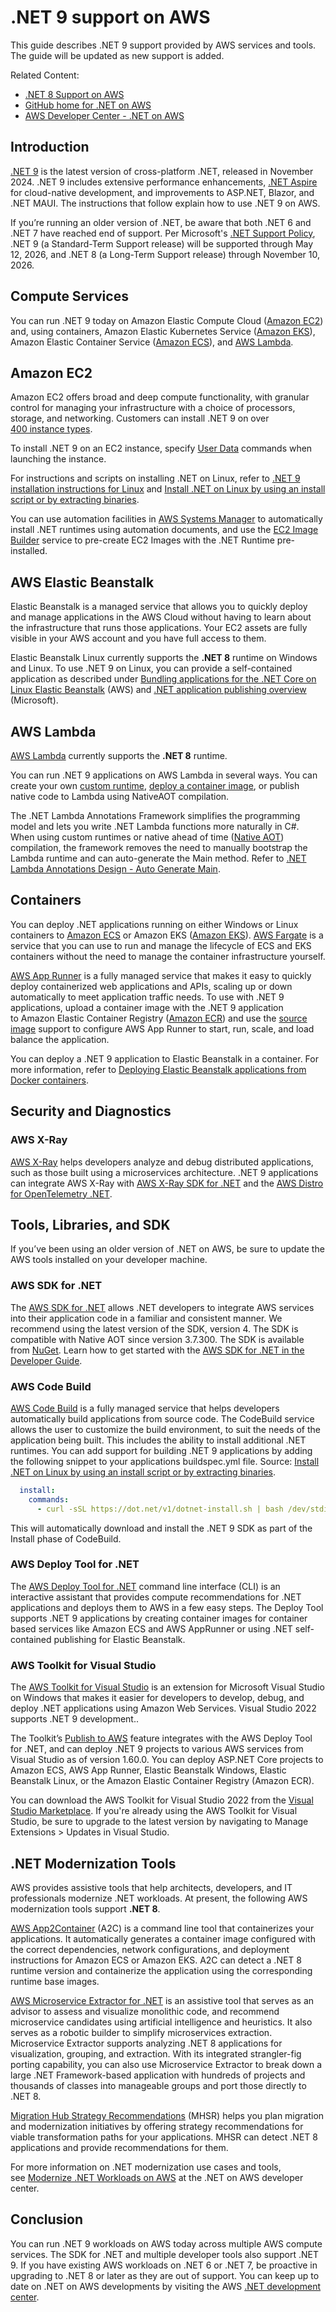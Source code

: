 # .NET 9 support on AWS
This guide describes .NET 9 support provided by AWS services and tools. The guide will be updated as new support is added. 

Related Content:
- [.NET 8 Support on AWS](https://github.com/aws-samples/aws-net-guides/tree/master/RuntimeSupport/dotnet8)
- [GitHub home for .NET on AWS](https://github.com/aws/dotnet)
- [AWS Developer Center - .NET on AWS](https://aws.amazon.com/developer/language/net/)

## Introduction

[.NET 9](https://learn.microsoft.com/en-us/dotnet/core/whats-new/dotnet-9/overview) is the latest version of cross-platform .NET, released in November 2024. .NET 9 includes extensive performance enhancements, [.NET Aspire](https://learn.microsoft.com/en-us/dotnet/aspire/get-started/aspire-overview) for cloud-native development, and improvements to ASP.NET, Blazor, and .NET MAUI. The instructions that follow explain how to use .NET 9 on AWS. 

If you’re running an older version of .NET, be aware that both .NET 6 and .NET 7 have reached end of support. Per Microsoft's [.NET Support Policy](https://dotnet.microsoft.com/en-us/platform/support/policy/dotnet-core), .NET 9 (a Standard-Term Support release) will be supported through May 12, 2026, and .NET 8 (a Long-Term Support release) through November 10, 2026.

## Compute Services

You can run .NET 9 today on Amazon Elastic Compute Cloud ([Amazon EC2](https://aws.amazon.com/ec2/)) and, using containers, Amazon Elastic Kubernetes Service ([Amazon EKS](https://aws.amazon.com/eks/)), Amazon Elastic Container Service ([Amazon ECS](https://aws.amazon.com/ecs/)), and [AWS Lambda](https://aws.amazon.com/lambda/).

## Amazon EC2

Amazon EC2 offers broad and deep compute functionality, with granular control for managing your infrastructure with a choice of processors, storage, and networking. Customers can install .NET 9 on over [400 instance types](https://aws.amazon.com/ec2/instance-types/).

To install .NET 9 on an EC2 instance, specify [User Data](https://docs.aws.amazon.com/AWSEC2/latest/UserGuide/user-data.html#user-data-console) commands when launching the instance. 

For instructions and scripts on installing .NET on Linux, refer to [.NET 9 installation instructions for Linux](https://github.com/dotnet/core/blob/main/release-notes/9.0/install-linux.md) and [Install .NET on Linux by using an install script or by extracting binaries](https://learn.microsoft.com/en-us/dotnet/core/install/linux-scripted-manual#scripted-install).

You can use automation facilities in [AWS Systems Manager](https://aws.amazon.com/systems-manager) to automatically install .NET runtimes using automation documents, and use the [EC2 Image Builder](https://aws.amazon.com/image-builder/) service to pre-create EC2 Images with the .NET Runtime pre-installed.

## AWS Elastic Beanstalk

Elastic Beanstalk is a managed service that allows you to quickly deploy and manage applications in the AWS Cloud without having to learn about the infrastructure that runs those applications. Your EC2 assets are fully visible in your AWS account and you have full access to them.

Elastic Beanstalk Linux currently supports the **.NET 8** runtime on Windows and Linux. To use .NET 9 on Linux, you can provide a self-contained application as described under [Bundling applications for the .NET Core on Linux Elastic Beanstalk](https://docs.aws.amazon.com/elasticbeanstalk/latest/dg/dotnet-linux-platform-bundle-app.html) (AWS) and [.NET application publishing overview](https://docs.aws.amazon.com/elasticbeanstalk/latest/dg/dotnet-linux-platform-bundle-app.html) (Microsoft).

## AWS Lambda

[AWS Lambda](https://aws.amazon.com/lambda/) currently supports the **.NET 8** runtime.

You can run .NET 9 applications on AWS Lambda in several ways. You can create your own [custom runtime](https://docs.aws.amazon.com/lambda/latest/dg/runtimes-custom.html), [deploy a container image](https://docs.aws.amazon.com/lambda/latest/dg/csharp-image.html), or publish native code to Lambda using NativeAOT compilation.

The .NET Lambda Annotations Framework simplifies the programming model and lets you write .NET Lambda functions more naturally in C#. When using custom runtimes or native ahead of time ([Native AOT](https://learn.microsoft.com/en-us/dotnet/core/deploying/native-aot/?tabs=windows%2Cnet8)) compilation, the framework removes the need to manually bootstrap the Lambda runtime and can auto-generate the Main method. Refer to [.NET Lambda Annotations Design - Auto Generate Main](https://github.com/aws/aws-lambda-dotnet/blob/master/Docs/lambda-annotations-design.md#auto-generate-main).

## Containers

You can deploy .NET applications running on either Windows or Linux containers to [Amazon ECS](https://aws.amazon.com/ecs/) or Amazon EKS ([Amazon EKS](https://aws.amazon.com/eks/)). [AWS Fargate](https://aws.amazon.com/fargate/) is a service that you can use to run and manage the lifecycle of ECS and EKS containers without the need to manage the container infrastructure yourself.

[AWS App Runner](https://aws.amazon.com/apprunner/) is a fully managed service that makes it easy to quickly deploy containerized web applications and APIs, scaling up or down automatically to meet application traffic needs. To use with .NET 9 applications, upload a container image with the .NET 9 application to Amazon Elastic Container Registry ([Amazon ECR](https://aws.amazon.com/ecr/)) and use the [source image](https://docs.aws.amazon.com/apprunner/latest/dg/service-source-image.html) support to configure AWS App Runner to start, run, scale, and load balance the application.

You can deploy a .NET 9 application to Elastic Beanstalk in a container. For more information, refer to [Deploying Elastic Beanstalk applications from Docker containers](https://docs.aws.amazon.com/elasticbeanstalk/latest/dg/create_deploy_docker.html).

## Security and Diagnostics

### AWS X-Ray

[AWS X-Ray](https://aws.amazon.com/xray/) helps developers analyze and debug distributed applications, such as those built using a microservices architecture. .NET 9 applications can integrate AWS X-Ray with [AWS X-Ray SDK for .NET](https://github.com/aws/aws-xray-sdk-dotnet) and the [AWS Distro for OpenTelemetry .NET](https://docs.aws.amazon.com/xray/latest/devguide/xray-dotnet-opentel-sdk.html).

## Tools, Libraries, and SDK

If you’ve been using an older version of .NET on AWS, be sure to update the AWS tools installed on your developer machine.

### AWS SDK for .NET

The [AWS SDK for .NET](https://aws.amazon.com/sdk-for-net/) allows .NET developers to integrate AWS services into their application code in a familiar and consistent manner. We recommend using the latest version of the SDK, version 4. The SDK is compatible with Native AOT since version 3.7.300. The SDK is available from [NuGet](https://www.nuget.org/packages/awssdk.core/). Learn how to get started with the [AWS SDK for .NET in the Developer Guide](https://docs.aws.amazon.com/sdk-for-net/v3/developer-guide/welcome.html).

### AWS Code Build

[AWS Code Build](https://aws.amazon.com/codebuild/) is a fully managed service that helps developers automatically build applications from source code. The CodeBuild service allows the user to customize the build environment, to suit the needs of the application being built. This includes the ability to install additional .NET runtimes. You can add support for building .NET 9 applications by adding the following snippet to your applications buildspec.yml file. Source: [Install .NET on Linux by using an install script or by extracting binaries](https://learn.microsoft.com/en-us/dotnet/core/install/linux-scripted-manual#scripted-install).

```yaml
  install:
    commands:
      - curl -sSL https://dot.net/v1/dotnet-install.sh | bash /dev/stdin --channel 9.0 
```
This will automatically download and install the .NET 9 SDK as part of the Install phase of CodeBuild.

### AWS Deploy Tool for .NET

The [AWS Deploy Tool for .NET](https://aws.github.io/aws-dotnet-deploy/) command line interface (CLI) is an interactive assistant that provides compute recommendations for .NET applications and deploys them to AWS in a few easy steps. The Deploy Tool supports .NET 9 applications by creating container images for container based services like Amazon ECS and AWS AppRunner or using .NET self-contained publishing for Elastic Beanstalk.

### AWS Toolkit for Visual Studio

The [AWS Toolkit for Visual Studio](https://aws.amazon.com/visualstudio/) is an extension for Microsoft Visual Studio on Windows that makes it easier for developers to develop, debug, and deploy .NET applications using Amazon Web Services. Visual Studio 2022 supports .NET 9 development.. 

The Toolkit’s [Publish to AWS](https://docs.aws.amazon.com/toolkit-for-visual-studio/latest/user-guide/publish-experience.html) feature integrates with the AWS Deploy Tool for .NET, and can deploy .NET 9 projects to various AWS services from Visual Studio as of version 1.60.0. You can deploy ASP.NET Core projects to Amazon ECS, AWS App Runner, Elastic Beanstalk Windows, Elastic Beanstalk Linux, or the Amazon Elastic Container Registry (Amazon ECR).

You can download the AWS Toolkit for Visual Studio 2022 from the [Visual Studio Marketplace](https://marketplace.visualstudio.com/items?itemName=AmazonWebServices.AWSToolkitforVisualStudio2022). If you're already using the AWS Toolkit for Visual Studio, be sure to upgrade to the latest version by navigating to Manage Extensions > Updates in Visual Studio.

## .NET Modernization Tools

AWS provides assistive tools that help architects, developers, and IT professionals modernize .NET workloads. At present, the following AWS modernization tools support **.NET 8**.

[AWS App2Container](https://aws.amazon.com/app2container/) (A2C) is a command line tool that containerizes your applications. It automatically generates a container image configured with the correct dependencies, network configurations, and deployment instructions for Amazon ECS or Amazon EKS. A2C can  detect a .NET 8 runtime version and containerize the application using the corresponding runtime base images.

[AWS Microservice Extractor for .NET](https://aws.amazon.com/microservice-extractor/) is an assistive tool that serves as an advisor to assess and visualize monolithic code, and recommend microservice candidates using artificial intelligence and heuristics. It also serves as a robotic builder to simplify microservices extraction. Microservice Extractor supports analyzing .NET 8 applications for visualization, grouping, and extraction. With its integrated strangler-fig porting capability, you can also use Microservice Extractor to break down a large .NET Framework-based application with hundreds of projects and thousands of classes into manageable groups and port those directly to .NET 8.

[Migration Hub Strategy Recommendations](https://docs.aws.amazon.com/migrationhub-strategy/latest/userguide/what-is-mhub-strategy.html) (MHSR) helps you plan migration and modernization initiatives by offering strategy recommendations for viable transformation paths for your applications. MHSR can detect .NET 8 applications and provide recommendations for them.

For more information on .NET modernization use cases and tools, see [Modernize .NET Workloads on AWS](https://aws.amazon.com/developer/language/net/modernize) at the .NET on AWS developer center.

## Conclusion

You can run .NET 9 workloads on AWS today across multiple AWS compute services. The SDK for .NET and multiple developer tools also support .NET 9. If you have existing AWS workloads on .NET 6 or .NET 7, be proactive in upgrading to .NET 8 or later as they are out of support. You can keep up to date on .NET on AWS developments by visiting the AWS [.NET development center](https://aws.amazon.com/developer/language/net/).
